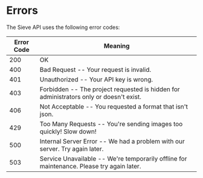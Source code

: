# Errors

The Sieve API uses the following error codes:

Error Code | Meaning
---------- | -------
200 | OK
400 | Bad Request -- Your request is invalid.
401 | Unauthorized -- Your API key is wrong.
403 | Forbidden -- The project requested is hidden for administrators only or doesn't exist.
406 | Not Acceptable -- You requested a format that isn't json.
429 | Too Many Requests -- You're sending images too quickly! Slow down!
500 | Internal Server Error -- We had a problem with our server. Try again later.
503 | Service Unavailable -- We're temporarily offline for maintenance. Please try again later.
